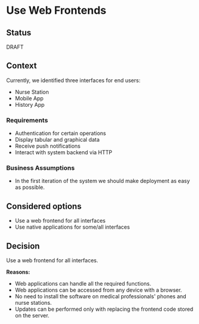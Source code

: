 # Use Web Frontends

## Status

DRAFT

## Context

Currently, we identified three interfaces for end users:

- Nurse Station
- Mobile App
- History App

### Requirements

- Authentication for certain operations
- Display tabular and graphical data
- Receive push notifications
- Interact with system backend via HTTP

### Business Assumptions

- In the first iteration of the system we should make deployment as easy as possible.

## Considered options

- Use a web frontend for all interfaces
- Use native applications for some/all interfaces

## Decision

Use a web frontend for all interfaces.

**Reasons:**

- Web applications can handle all the required functions.
- Web applications can be accessed from any device with a browser.
- No need to install the software on medical professionals' phones and nurse stations.
- Updates can be performed only with replacing the frontend code stored on the server.
